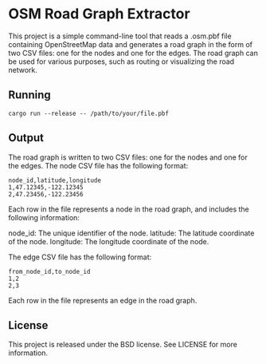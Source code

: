 # OSM Road Graph Extractor

This project is a simple command-line tool that reads a .osm.pbf file containing OpenStreetMap data and generates a road graph in the form of two CSV files: one for the nodes and one for the edges. The road graph can be used for various purposes, such as routing or visualizing the road network.

## Running
```
cargo run --release -- /path/to/your/file.pbf
```

## Output
The road graph is written to two CSV files: one for the nodes and one for the edges. The node CSV file has the following format:

```
node_id,latitude,longitude
1,47.12345,-122.12345
2,47.23456,-122.23456
```
Each row in the file represents a node in the road graph, and includes the following information:

node_id: The unique identifier of the node.
latitude: The latitude coordinate of the node.
longitude: The longitude coordinate of the node.

The edge CSV file has the following format:

```
from_node_id,to_node_id
1,2
2,3
```
Each row in the file represents an edge in the road graph.

## License
This project is released under the BSD license. See LICENSE for more information.

